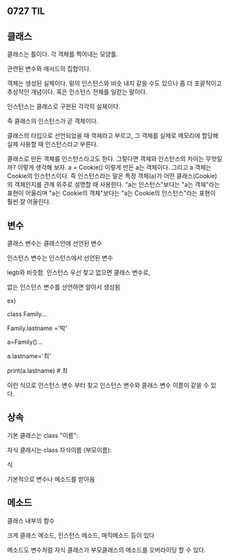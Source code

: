 ## 0727 TIL



## 클래스



클래스는 틀이다. 각 객체를 찍어내는 모양틀.

관련된 변수와 메서드의 집합이다.

객체는 생성된 실체이다. 밑의 인스턴스와 비슷 내지 같을 수도 있으나 좀 더 포괄적이고 추상적인 개념이다. 혹은 인스턴스 전체를 일컫는 말이다.

인스턴스는 클래스로 구현된 각각의 실체이다.

즉 클래스의 인스턴스가 곧 객체이다.

클래스의 타입으로 선언되었을 때 객체라고 부르고, 그 객체를 실제로 메모리에 할당해 실제 사용할 때 인스턴스라고 부른다.



클래스로 만든 객체를 인스턴스라고도 한다. 그렇다면 객체와 인스턴스의 차이는 무엇일까? 이렇게 생각해 보자. a = Cookie() 이렇게 만든 a는 객체이다. 그리고 a 객체는 Cookie의 인스턴스이다. 즉 인스턴스라는 말은 특정 객체(a)가 어떤 클래스(Cookie)의 객체인지를 관계 위주로 설명할 때 사용한다. "a는 인스턴스"보다는 "a는 객체"라는 표현이 어울리며 "a는 Cookie의 객체"보다는 "a는 Cookie의 인스턴스"라는 표현이 훨씬 잘 어울린다.

## 

## 변수

클래스 변수는 클래스안에 선언된 변수

인스턴스 변수는 인스턴스에서 선언된 변수

legb와 비슷함. 인스턴스 우선 찾고 없으면 클래스 변수로, 

없는 인스턴스 변수를 선언하면 알아서 생성됨

ex)

class Family...

Family.lastname ='박'

a=Family()...

a.lastname='최'

print(a.lastname) # 최

이런 식으로 인스턴스 변수 부터 찾고 인스턴스 변수와 클래스 변수 이름이 같을 수 있다. 



## 상속

기본 클래스는 class "이름":

자식 클래시는 class 자식이름 (부모이름):

식

기본적으로 변수나 메소드를 받아옴



## 메소드

클래스 내부의 함수

크게 클래스 메소드, 인스턴스 메소드, 매직메소드 등이 있다

메소드도 변수처럼 자식 클래스가 부모클래스의 메소드를 오버라이딩 할 수 있다.



